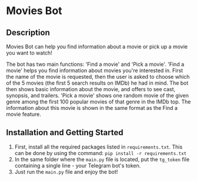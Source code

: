 # Movies Bot

Description
---
Movies Bot can help you find information about a movie or pick up a movie you want to watch!

The bot has two main functions: 'Find a movie' and 'Pick a movie'.
'Find a movie' helps you find information about movies you're interested in. First the name of the movie is requested, then the user is asked to choose which of the 5 movies (the first 5 search results on IMDb) he had in mind. The bot then shows basic information about the movie, and offers to see cast, synopsis, and trailers.
'Pick a movie' shows one random movie of the given genre among the first 100 popular movies of that genre in the IMDb top. The information about this movie is shown in the same format as the Find a movie feature.

Installation and Getting Started
---
1. First, install all the required packages listed in `requirements.txt`. This can be done by using the command:
`pip install -r requirements.txt`
2. In the same folder where the `main.py` file is located, put the `tg_token` file containing a single line - your Telegram bot's token.
3. Just run the `main.py` file and enjoy the bot!